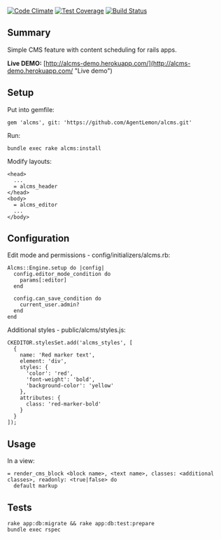 [![Code Climate](https://codeclimate.com/github/AgentLemon/alcms/badges/gpa.svg)](https://codeclimate.com/github/AgentLemon/alcms)
[![Test Coverage](https://codeclimate.com/github/AgentLemon/alcms/badges/coverage.svg)](https://codeclimate.com/github/AgentLemon/alcms/coverage)
[![Build Status](https://semaphoreci.com/api/v1/projects/07454e9e-b76d-48ee-9e1f-b1ce919c3dd3/645416/badge.svg)](https://semaphoreci.com/AgentLemon/alcms)

Summary
-------

Simple CMS feature with content scheduling for rails apps.

**Live DEMO:** [http://alcms-demo.herokuapp.com/](http://alcms-demo.herokuapp.com/ "Live demo")

Setup
-----

Put into gemfile:

    gem 'alcms', git: 'https://github.com/AgentLemon/alcms.git'

Run:
    
    bundle exec rake alcms:install
    
Modify layouts:

    <head>
      ...
      = alcms_header    
    </head>
    <body>
      = alcms_editor
      ...
    </body>


Configuration
-------------

Edit mode and permissions - config/initializers/alcms.rb:

    Alcms::Engine.setup do |config|
      config.editor_mode_condition do
        params[:editor]
      end
      
      config.can_save_condition do
        current_user.admin?
      end
    end
    
Additional styles - public/alcms/styles.js:

    CKEDITOR.stylesSet.add('alcms_styles', [
      {
        name: 'Red marker text',
        element: 'div',
        styles: {
          'color': 'red',
          'font-weight': 'bold',
          'background-color': 'yellow'
        },
        attributes: {
          class: 'red-marker-bold'
        }
      }
    ]);

Usage
-----

In a view:

    = render_cms_block <block name>, <text name>, classes: <additional classes>, readonly: <true|false> do
      default markup

Tests
-----

    rake app:db:migrate && rake app:db:test:prepare
    bundle exec rspec

